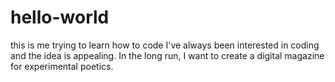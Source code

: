 # hello-world
this is me trying to learn how to code
I've always been interested in coding and the idea is appealing. 
In the long run, I want to create a digital magazine for experimental poetics. 
